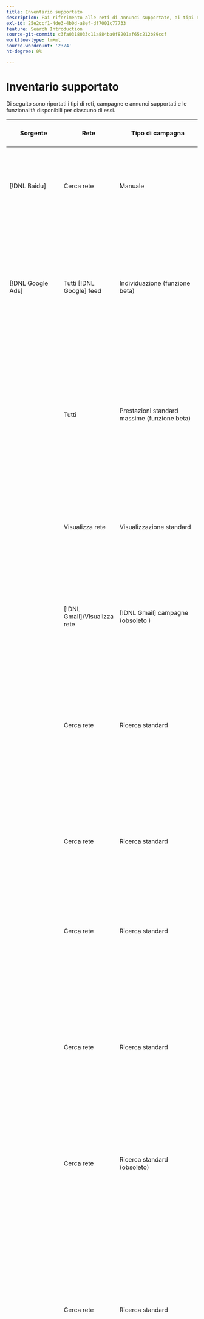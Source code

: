 ```yaml
---
title: Inventario supportato
description: Fai riferimento alle reti di annunci supportate, ai tipi di campagne e ai tipi di annunci.
exl-id: 25e2ccf1-4de3-4b0d-a8ef-df7001c77733
feature: Search Introduction
source-git-commit: c3fa0318033c11a884ba0f8201af65c212b89ccf
workflow-type: tm+mt
source-wordcount: '2374'
ht-degree: 0%

---
```


# Inventario supportato

Di seguito sono riportati i tipi di reti, campagne e annunci supportati e le funzionalità disponibili per ciascuno di essi.

| Sorgente | Rete | Tipo di campagna | Tipo di annuncio | Sincronizza e visualizza | Crea/Modifica | Traccia[^1] | Ottimizza | Report[^2] | Supporto Adobe Analytics[^3] |
|----|----|----|----|----|----|----|----|----|----|
| [!DNL Baidu] | Cerca rete | Manuale | Testo | Automatico tramite API | Utilizzo di [visualizzazioni di gestione delle campagne](/help/search-social-commerce/campaign-management/campaigns/campaign-management-options.md) e [bulksheet](/help/search-social-commerce/campaign-management/bulksheets/bulksheet-about.md) | Sì | Campagne con strategia di offerta CPC manuale | Dati a livello di annuncio | Dati di Analytics per Ricerca, Social e Commerce<br><br>Dati a livello di annuncio da Search, Social e Commerce ad Analytics |
| [!DNL Google Ads] | Tutti [!DNL Google] feed | Individuazione (funzione beta) | Individuazione (annunci a immagine singola)<br><br>Carosello di scoperta (annunci carosello con più immagini) | Automatico tramite API | — | Sì | Solo in portfolio ibridi<br><br>Le offerte e gli obiettivi della strategia di offerta vengono impostati a livello di campagna, insieme ai budget della campagna, in base al tipo di ottimizzazione. | Dati a livello di annuncio | Dati a livello di annuncio per Search, Social e Commerce [utilizzo del codice di tracciamento AMO ID aggiornato](/help/integrations/analytics/ids.md#amo-id-formats)[^4]<br><br>Dati a livello di annuncio da Search, Social e Commerce ad Analytics |
| | Tutti | Prestazioni standard massime (funzione beta) | Tutti i tipi | Automatico tramite API | Creare/modificare una campagna e caricare le risorse nelle impostazioni della campagna nella vista Campagne<br><br>Sono disponibili solo le impostazioni richieste. Per le impostazioni facoltative e i gruppi di voci, accedere a [!DNL [!DNL Google Ads] Ads]. | Sì | Solo in portfolio ibridi<br><br>Gli obiettivi della strategia di offerta sono fissati a livello di campagna, insieme ai budget della campagna. | Dati a livello di campagna<br><br>I dati per l’elenco dei gruppi non sono disponibili e la rete di annunci non fornisce dati a livello di annuncio. | Dati di Analytics per Ricerca, Social e Commerce<br><br>Dati a livello di campagna da Search, Social e Commerce ad Analytics. Richiede l&#39;aggiornamento [Codice di tracciamento AMO ID](/help/integrations/analytics/ids.md#amo-id-formats). |
| | Visualizza rete | Visualizzazione standard | Immagine | Automatico tramite API | Modifica URL e stato solo tramite [bulksheet](/help/search-social-commerce/campaign-management/bulksheets/bulksheet-about.md) | Sì, quando aggiungi manualmente i tag di tracciamento dei clic ai modelli di tracciamento all’interno della rete di annunci | — | Dati a livello di annuncio, ma nessun dato view-through | Dati di Analytics per Ricerca, Social e Commerce<br><br>Dati a livello di annuncio da Search, Social e Commerce ad Analytics, ma non dati view-through |
| | [!DNL Gmail]/Visualizza rete | [!DNL Gmail] campagne (obsoleto ) | [!DNL Gmail] | — | — | — | — | Solo dati a livello di campagna legacy | Dati Analytics legacy per ricerca, social e commerce<br><br>Dati legacy a livello di campagna da Search, Social e Commerce ad Analytics |
| | Cerca rete | Ricerca standard | Solo chiamata | Automatico tramite API | Utilizzo di [visualizzazioni di gestione delle campagne](/help/search-social-commerce/campaign-management/campaigns/campaign-management-options.md) | Sì, utilizzando il suffisso della pagina di destinazione a livello di account e il modello di tracciamento o aggiungendoli manualmente a livello di annuncio in [!DNL [!DNL Google Ads] Annunci] Manager | — | Visualizzazioni a livello di gruppo di annunci e clic solo dalla rete di annunci; nessun ricavo | — |
| | Cerca rete | Ricerca standard | \[Expanded\] Ricerca dinamica Tipo creativo &quot;Edsa&quot; | Automatico tramite API | Utilizzo di [visualizzazioni di gestione delle campagne](/help/search-social-commerce/campaign-management/campaigns/campaign-management-options.md) e [bulksheet](/help/search-social-commerce/campaign-management/bulksheets/bulksheet-about.md) | Sì | Sì<br><br>Per i gruppi di annunci quando la campagna specifica un dominio del sito web; in caso contrario, per i target di ricerca dinamica. | Dati a livello di campagna e di gruppo di annunci<br><br>La rete di annunci non fornisce dati a livello di annuncio. | Dati di Analytics per Ricerca, Social e Commerce<br><br>Dati a livello di campagna e di gruppo di annunci da Search, Social &amp; Commerce ad Analytics |
| | Cerca rete | Ricerca standard | Testo espanso (obsoleto a giugno 2022) | Automatico tramite API | Eliminazione tramite [visualizzazioni di gestione delle campagne](/help/search-social-commerce/campaign-management/campaigns/campaign-management-options.md), [bulksheet](/help/search-social-commerce/campaign-management/bulksheets/bulksheet-about.md), e [feed gestione inventario](/help/search-social-commerce/campaign-management/inventory-feeds/inventory-feeds-about.md) | Sì | — | Dati a livello di annuncio | Dati di Analytics per Ricerca, Social e Commerce<br><br>Dati a livello di annuncio da Search, Social e Commerce ad Analytics |
| | Cerca rete | Ricerca standard | Ricerca reattiva | Automatico tramite API | Utilizzo di [visualizzazioni di gestione delle campagne](/help/search-social-commerce/campaign-management/campaigns/campaign-management-options.md), [bulksheet](/help/search-social-commerce/campaign-management/bulksheets/bulksheet-about.md), e [feed gestione inventario](/help/search-social-commerce/campaign-management/inventory-feeds/inventory-feeds-about.md) | Sì | Sì | Dati a livello di annuncio per tutti gli elementi pubblicitari disponibili<br><br><b>Nota:</b> [!DNL [!DNL Google Ads] Ads] non fornisce dati al di fuori dei suoi editor nativi sulle combinazioni di testo visualizzate come annunci. Per ulteriori informazioni sul reporting per ogni combinazione di testo, vedi [[!DNL [!DNL Google Ads] Ads] documentazione](https://support.google.com/google-ads/answer/7684791). | Dati di Analytics per Ricerca, Social e Commerce<br><br>Dati a livello di annuncio da Search, Social e Commerce ad Analytics |
| | Cerca rete | Ricerca standard (obsoleto) | Testo | Automatico tramite API | Modifiche di stato agli annunci esistenti solo utilizzando [bulksheet](/help/search-social-commerce/campaign-management/bulksheets/bulksheet-about.md) | Sì | Sì | Dati a livello di annuncio | Dati di Analytics per Ricerca, Social e Commerce<br><br>Dati a livello di annuncio da Search, Social e Commerce ad Analytics |
| | Cerca rete | Ricerca standard | <i>Estensione annuncio:</i><br><br>Sitelink (a livello di account, campagna e gruppo di annunci) | Automatico tramite API | Utilizzo di [visualizzazioni di gestione delle campagne](/help/search-social-commerce/campaign-management/campaigns/campaign-management-options.md) e [bulksheet](/help/search-social-commerce/campaign-management/bulksheets/bulksheet-about.md) | —<br><br>I sitelink hanno un campo &quot;Modello di tracciamento&quot;, ma Search, Social &amp; Commerce mappa i clic e le conversioni risultanti nella parola chiave associata, non nel singolo sitelink. | — Search, Social e Commerce non vengono ottimizzati per il sitelink. Viene invece ottimizzato in base alla parola chiave associata all’annuncio in cui è incluso il sitelink. | —<br><br>Sono disponibili dati per la parola chiave associata. In entrata [!DNL Google Ads], è possibile visualizzare i dati sulle prestazioni a livello di sitelink sul [!DNL Campaigns] scheda > [!DNL Ad Extensions] scheda.<br><br>Per vedere quali singole conversioni sono risultate da un clic su un sitelink, genera un [Rapporto di transazione](/help/search-social-commerce/reports/management/basic-advanced/transaction-report.md). Il [!UICONTROL Link Type] il valore della colonna per un sitelink è <code>sl:&lt;sitelink text=&quot;&quot;></code>, ad esempio sl:Consulta Offerte correnti. | Dati per la parola chiave associata solo da Search, Social e Commerce ad Analytics |
| | Cerca rete | Ricerca standard | <i>Altre estensioni annuncio:</i><br><br>Estensione didascalia<br><br>Estensione posizione<br><br>Estensione telefonica | Automatico tramite API | Utilizzo di [visualizzazioni di gestione delle campagne](/help/search-social-commerce/campaign-management/campaigns/campaign-management-options.md) | —<br><br>I sitelink hanno un campo &quot;Modello di tracciamento&quot;, ma Search, Social &amp; Commerce mappa i clic e le conversioni risultanti nella parola chiave associata, non nel singolo sitelink.<br><br>Gli altri tipi di estensioni degli annunci non hanno un URL da monitorare e Search, Social e Commerce non possono mappare i dati di conversione su di essi. | — | —<br><br>[!DNL Google Ads] mappa i clic su un’estensione dell’annuncio alla parola chiave associata all’annuncio in cui l’estensione è inclusa.<br><br>In Search, Social e Commerce non sono disponibili dati sui costi o sui clic a livello di estensione. In entrata [!DNL Google Ads], puoi visualizzare i dati relativi ai costi e fare clic su di essi a livello di estensione nella [!DNL Campaigns] scheda > [!DNL Ad Extensions] scheda.<br><br>Per vedere quali singole conversioni sono risultate da un clic su un Sitelink, genera un [Rapporto di transazione](/help/search-social-commerce/reports/management/basic-advanced/transaction-report.md). Il [!UICONTROL Link Type] colonna per un sitelink è <code>sl:&lt;sitelink text=&quot;&quot;></code>, ad esempio sl:Consulta Offerte correnti. | Dati per la parola chiave associata solo da Search, Social e Commerce ad Analytics |
| | Rete acquisti | Acquisti standard | Acquisti di prodotti (tipo creativo &quot;Product&quot;) | Automatico tramite API | La copia dell’annuncio viene generata automaticamente per i gruppi di prodotti nel gruppo di annunci. Modifica lo stato dell’annuncio solo utilizzando [bulksheet](/help/search-social-commerce/campaign-management/bulksheets/bulksheet-about.md) e [feed gestione inventario](/help/search-social-commerce/campaign-management/inventory-feeds/inventory-feeds-about.md)<br><br>Puoi creare le campagne principali, i gruppi di annunci e i gruppi di prodotti e modificarne solo lo stato utilizzando [visualizzazioni di gestione delle campagne](/help/search-social-commerce/campaign-management/campaigns/campaign-management-options.md), [bulksheet](/help/search-social-commerce/campaign-management/bulksheets/bulksheet-about.md) e [feed gestione inventario](/help/search-social-commerce/campaign-management/inventory-feeds/inventory-feeds-about.md). | Sì, quando aggiungi manualmente i tag di tracciamento dei clic ai modelli di tracciamento all’interno della rete di annunci | Sì | Dati a livello di campagna, gruppo di annunci e gruppo di prodotti [!DNL Google Ads] non fornisce dati sulle prestazioni a livello di annuncio per le campagne di acquisto. | Dati di Analytics per Ricerca, Social e Commerce<br><br>Dati a livello di campagna, gruppo di annunci e gruppo di prodotti da Search, Social &amp; Commerce ad Analytics |
| | [!DNL YouTube] | Video | Video | Richiede [consenso](/help/search-social-commerce/tools/sync-inventory.md); tramite API<br><br>Solo dettagli annuncio di base, senza miniature | — | Sì, quando aggiungi manualmente i tag di tracciamento dei clic ai modelli di tracciamento all’interno della rete di annunci | Campagne con [!UICONTROL Maximize Conversions] strategia d&#39;offerta solo per i portafogli ibridi<br><br>Il portfolio ibrido deve includere solo [!DNL YouTube] campagne. | Dati a livello di campagna e di gruppo di annunci<br><br>La rete di annunci non fornisce dati a livello di annuncio. | Dati di Analytics per Ricerca, Social e Commerce<br><br>Dati a livello di campagna e di gruppo di annunci da Search, Social &amp; Commerce ad Analytics |
| [!DNL Microsoft Advertising] | Audience Network | Tipi di campagne del pubblico:<br><br>&quot;Audience (image)&quot; e &quot;Audience (feed)&quot;) | Reattivo<br><br>Include annunci basati su immagini e annunci basati su feed di prodotto solo per la rete di pubblico | Automatico tramite API | Utilizzo di [visualizzazioni di gestione delle campagne](/help/search-social-commerce/campaign-management/campaigns/campaign-management-options.md) e [bulksheet](/help/search-social-commerce/campaign-management/bulksheets/bulksheet-about.md) | Sì | Sì per campagne CPC (eCPC) avanzate<br><br>Non disponibile per le campagne CPM | Dati a livello di annuncio | Dati di Analytics per Ricerca, Social e Commerce<br><br>Dati a livello di annuncio da Search, Social e Commerce ad Analytics |
| | Audience Network | Ricerca | Annunci di testo espansi con &quot;[!DNL Prefer Audience Ad Format]&quot; selezionato/i | Automatico tramite API | Utilizzo di [visualizzazioni di gestione delle campagne](/help/search-social-commerce/campaign-management/campaigns/campaign-management-options.md)<br><br>Nessun supporto per le estensioni per annunci di immagini | Sì | Sì | Dati a livello di annuncio | Dati di Analytics per Ricerca, Social e Commerce<br><br>Dati a livello di annuncio da Search, Social e Commerce ad Analytics |
| | Cerca rete | Ricerca | \[Espansa\] Ricerca dinamica | Automatico tramite API | Utilizzo di [visualizzazioni di gestione delle campagne](/help/search-social-commerce/campaign-management/campaigns/campaign-management-options.md) e [bulksheet](/help/search-social-commerce/campaign-management/bulksheets/bulksheet-about.md) | Sì | Sì | Dati a livello di annuncio | Dati di Analytics per Ricerca, Social e Commerce<br><br>Dati a livello di annuncio da Search, Social e Commerce ad Analytics |
| | Cerca rete | Ricerca | Testo espanso (obsoleto a febbraio 2023) | Automatico tramite API | Modifica lo stato solo per gli annunci esistenti utilizzando [visualizzazioni di gestione delle campagne](/help/search-social-commerce/campaign-management/campaigns/campaign-management-options.md), [bulksheet](/help/search-social-commerce/campaign-management/bulksheets/bulksheet-about.md), e [feed gestione inventario](/help/search-social-commerce/campaign-management/inventory-feeds/inventory-feeds-about.md) | Sì | Sì | Dati a livello di annuncio | Dati di Analytics per Ricerca, Social e Commerce<br><br>Dati a livello di annuncio da Search, Social e Commerce ad Analytics |
| | Cerca rete | Ricerca | Multimedia | Automatico tramite API | Utilizzo di [visualizzazioni di gestione delle campagne](/help/search-social-commerce/campaign-management/campaigns/campaign-management-options.md). Modifica il supporto anche per stato e URL solo in [bulksheet](/help/search-social-commerce/campaign-management/bulksheets/bulksheet-about.md) | Sì | Sì | Dati a livello di annuncio | Dati di Analytics per Ricerca, Social e Commerce<br><br>Dati a livello di annuncio da Search, Social e Commerce ad Analytics |
| | Cerca rete | Ricerca | Ricerca reattiva | Automatico tramite API | Utilizzo di [visualizzazioni di gestione delle campagne](/help/search-social-commerce/campaign-management/campaigns/campaign-management-options.md), [bulksheet](/help/search-social-commerce/campaign-management/bulksheets/bulksheet-about.md), e [feed gestione inventario](/help/search-social-commerce/campaign-management/inventory-feeds/inventory-feeds-about.md) | Sì | Sì | Dati a livello di annuncio | Dati di Analytics per Ricerca, Social e Commerce<br><br>Dati a livello di annuncio da Search, Social e Commerce ad Analytics |
| | Cerca rete | Ricerca | Testo standard (obsoleto nel 2017) | Automatico tramite API | Modifica solo con [visualizzazioni di gestione delle campagne](/help/search-social-commerce/campaign-management/campaigns/campaign-management-options.md) e [bulksheet](/help/search-social-commerce/campaign-management/bulksheets/bulksheet-about.md) | Sì | Sì | Dati a livello di annuncio | Dati di Analytics per Ricerca, Social e Commerce<br><br>Dati a livello di annuncio da Search, Social e Commerce ad Analytics |
| | Cerca rete | Ricerca standard | <i>Estensione annuncio:</i><br><br>Sitelink (a livello di campagna) | Automatico tramite API | Utilizzo di [visualizzazioni di gestione delle campagne](/help/search-social-commerce/campaign-management/campaigns/campaign-management-options.md) e [bulksheet](/help/search-social-commerce/campaign-management/bulksheets/bulksheet-about.md) | —<br><br>I sitelink a livello di campagna hanno un &quot;[!UICONTROL Tracking Template]&quot;, ma Search, Social &amp; Commerce mappa i clic e le conversioni risultanti nella parola chiave associata, non nel singolo sitelink. | —<br><br>Search, Social e Commerce non vengono ottimizzati per il sitelink. Viene invece ottimizzato in base alla parola chiave associata all’annuncio in cui è incluso il sitelink. | —<br><br>Sono disponibili dati per la parola chiave associata. Per i dati sulle prestazioni a livello di sitelink, utilizza [!DNL Microsoft Advertising] editor di annunci.<br><br>Per vedere quali singole conversioni sono risultate da un clic su un sitelink, genera un [Rapporto di transazione](/help/search-social-commerce/reports/management/basic-advanced/transaction-report.md)Rapporto. Il [!UICONTROL Link Type] colonna per un sitelink è <code>sl:&lt;sitelink text=&quot;&quot;></code>, ad esempio sl:Consulta Offerte correnti. | Dati per la parola chiave associata solo da Search, Social e Commerce ad Analytics |
| | Rete acquisti | Acquisti standard | Prodotto | Automatico tramite API | Righe promozione che utilizzano [visualizzazioni di gestione delle campagne](/help/search-social-commerce/campaign-management/campaigns/campaign-management-options.md) e [bulksheet](/help/search-social-commerce/campaign-management/bulksheets/bulksheet-about.md); gli annunci vengono generati automaticamente. Puoi creare la campagna principale, il gruppo di annunci e i gruppi di prodotti utilizzando [visualizzazioni di gestione delle campagne](/help/search-social-commerce/campaign-management/campaigns/campaign-management-options.md), [bulksheet](/help/search-social-commerce/campaign-management/bulksheets/bulksheet-about.md), e [feed gestione inventario](/help/search-social-commerce/campaign-management/inventory-feeds/inventory-feeds-about.md). | Sì, quando aggiungi manualmente i tag di tracciamento dei clic ai modelli di tracciamento all’interno della rete di annunci | Sì | Dati a livello di annuncio<br><br>Per vedere quali singole conversioni sono risultate da un clic su un annuncio, genera un [Rapporto di transazione](/help/search-social-commerce/reports/management/basic-advanced/transaction-report.md); il [!UICONTROL Link Type] colonna per un elenco di prodotti è `pla:&lt;product ID&gt;`, ad esempio pla:8525822. | Dati di Analytics per Ricerca, Social e Commerce<br><br>Dati a livello di annuncio da Search, Social e Commerce ad Analytics |
| | Shopping: Shopping intelligente | Smart Shopping (funzione beta in Search, Social e Commerce) | Prodotto | Automatico tramite API per impostazione predefinita, ma può essere [opt-out](/help/search-social-commerce/tools/sync-inventory.md) | — | Sì, quando aggiungi manualmente i tag di tracciamento dei clic ai modelli di tracciamento all’interno della rete di annunci | Cerca nelle campagne con [!UICONTROL Maximize Conversion Value] e [!UICONTROL tROAS] strategie di offerta solo nei portfolio ibridi<br><br>L&#39;obiettivo deve includere solo [!DNL Adobe] e il caricamento degli obiettivi di Search, Social e Commerce in [!DNL Microsoft Advertising]. | Dati a livello di annuncio<br><br>Per vedere quali singole conversioni sono risultate da un clic su un annuncio, genera un [Rapporto di transazione](/help/search-social-commerce/reports/management/basic-advanced/transaction-report.md); il [!UICONTROL Link Type] colonna per un elenco di prodotti è `pla:&lt;product ID&gt;`, ad esempio pla:8525822. | Dati di Analytics per Ricerca, Social e Commerce<br><br>Dati a livello di annuncio da Search, Social e Commerce ad Analytics |
| [!DNL Naver] | Cerca rete | Sito Web | Testo | —<br><br>Nessuna sincronizzazione, ma puoi replicare manualmente la struttura dell’account e caricare metriche del traffico giornaliero per l’attribuzione di reporting e conversione<br><br>Consulta &quot;[Implementare [!DNL Naver] account di solo tracciamento](/help/search-social-commerce/campaign-management/naver-tracking-only-account-implement.md).&quot; | —<br><br>Puoi replicare/modificare manualmente la struttura dei conti utilizzando [modelli di bulksheet](/help/search-social-commerce/campaign-management/bulksheets/bulksheet-about.md). | Sì, quando aggiungi tag di tracciamento dei clic alle impostazioni delle parole chiave all’interno della rete di annunci | —<br><br>Nessuna offerta | Dati a livello di annuncio | Dati di Analytics per Ricerca, Social e Commerce, ma non viceversa |
| [!DNL Pinterest] (Supporto sincronizzazione terminato nel 2022) | Cerca rete | Campagne di traffico con solo posizionamenti di ricerca e gruppi di annunci con targeting per parole chiave | Spillo promosso | —<br><br>Le informazioni dell’account legacy fino al 21 luglio 2022 sono disponibili in sola lettura. | — | — | — | impression e clic legacy a livello di annuncio solo da Pinterest, ma senza ricavi, sincronizzati fino al 21 luglio 2022. | Dati di Analytics per Ricerca, Social e Commerce, ma non viceversa |
| [!DNL Yahoo! Display Network] | Visualizza rete | Visualizzazione | Banner, immagine reattiva | Automatico tramite API, ma di sola lettura | — | Sì, quando aggiungi manualmente i tag di tracciamento dei clic ai modelli di tracciamento all’interno della rete di annunci | Campagne con [!UICONTROL Manual CPC] solo strategia di offerta<br><br>La stessa offerta viene applicata a tutti gli annunci di un gruppo di annunci. | Dati a livello di annuncio | Dati di Analytics per Ricerca, Social e Commerce<br><br>Dati a livello di annuncio da Search, Social e Commerce ad Analytics |
| | Cerca rete | Ricerca | Testo (lungo e corto) | Automatico tramite API | — | Sì, quando aggiungi manualmente i tag di tracciamento dei clic ai modelli di tracciamento all’interno della rete di annunci | Campagne con strategia di offerta CPC manuale<br><br>La stessa offerta viene applicata a tutti gli annunci di un gruppo di annunci. | Dati a livello di annuncio | Dati di Analytics per Ricerca, Social e Commerce<br><br>Dati a livello di annuncio da Search, Social e Commerce ad Analytics |
| [!DNL Yahoo! Japan Ads] | Cerca rete | Ricerca sponsorizzata | Testo esteso<br><br>(Solo per annunci legacy; obsoleto a settembre 2022 al posto della ricerca responsive) | Automatico tramite API | Elimina solo tramite [visualizzazioni di gestione delle campagne](/help/search-social-commerce/campaign-management/campaigns/campaign-management-options.md), [bulksheet](/help/search-social-commerce/campaign-management/bulksheets/bulksheet-about.md), e [feed gestione inventario](/help/search-social-commerce/campaign-management/inventory-feeds/inventory-feeds-about.md) | Sì | Campagne con [!UICONTROL Manual CPC] solo strategia di offerta | Dati a livello di annuncio | Dati di Analytics per Ricerca, Social e Commerce<br><br>Dati a livello di annuncio da Search, Social e Commerce ad Analytics |
| | Cerca rete | Ricerca sponsorizzata | Ricerca reattiva | Automatico tramite API | — | Sì, quando aggiungi manualmente i tag di tracciamento dei clic all’interno della rete di annunci | Campagne con [!UICONTROL Manual CPC] solo strategia di offerta | Dati a livello di annuncio | Dati di Analytics per Ricerca, Social e Commerce<br><br>Dati a livello di annuncio da Search, Social e Commerce ad Analytics |
| | Cerca rete | Ricerca sponsorizzata | Annunci di testo standard (obsoleto nel 2017) | Automatico tramite API | Elimina solo tramite [bulksheet](/help/search-social-commerce/campaign-management/bulksheets/bulksheet-about.md) | Sì | Campagne con [!UICONTROL Manual CPC] solo strategia di offerta | Dati a livello di annuncio | Dati di Analytics per Ricerca, Social e Commerce<br><br>Dati a livello di annuncio da Search, Social e Commerce ad Analytics |
| [!DNL Yahoo Native] (Supporto sincronizzazione terminato nel 2022) | Rete nativa | Nativa | Testo | —<br><br>Le informazioni dell’account legacy fino al 10 marzo 2022 sono disponibili in sola lettura. | — | — | — | —<br><br>Dati legacy a livello di annuncio sincronizzati fino al 10 marzo 2022. | Dati di Analytics per Ricerca, Social e Commerce, ma non viceversa |
| [!DNL Yandex] | Cerca rete | Ricerca | Testo | Automatico tramite API | Utilizzo di [visualizzazioni di gestione delle campagne](/help/search-social-commerce/campaign-management/campaigns/campaign-management-options.md), [bulksheet](/help/search-social-commerce/campaign-management/bulksheets/bulksheet-about.md), e [feed gestione inventario](/help/search-social-commerce/campaign-management/inventory-feeds/inventory-feeds-about.md) | Sì | Campagne con strategia di offerta CPC | Dati a livello di annuncio | Dati di Analytics per Ricerca, Social e Commerce<br><br>Dati a livello di annuncio da Search, Social e Commerce ad Analytics |
| | Visualizza rete | Visualizzazione/Contenuto | Testo | Automatico tramite API | Utilizzo di [visualizzazioni di gestione delle campagne](/help/search-social-commerce/campaign-management/campaigns/campaign-management-options.md), [bulksheet](/help/search-social-commerce/campaign-management/bulksheets/bulksheet-about.md), e [feed gestione inventario](/help/search-social-commerce/campaign-management/inventory-feeds/inventory-feeds-about.md) | Sì | Campagne con strategia di offerta CPC | Dati a livello di annuncio | Dati di Analytics per Ricerca, Social e Commerce<br><br>Dati a livello di annuncio da Search, Social e Commerce ad Analytics |

[^1]: per la maggior parte delle reti e dei tipi di campagne pubblicitarie, quando abiliti il &quot;[!UICONTROL EF Redirect]&quot; e &quot;[!UICONTROL Auto Upload]&quot;impostazioni di tracciamento per una campagna attiva (impostate a livello di campagna o ereditate dalle impostazioni dell’account), Search, Social e Commerce crea e carica automaticamente gli URL di tracciamento per i componenti del gruppo di annunci nella rete di annunci ogni volta che si sincronizza con essa. In caso contrario, devi generare URL di tracciamento e aggiungerli alle impostazioni dell’account, della campagna o del componente della campagna. Consulta &quot;[Quando e come generare URL di tracciamento dei clic per rete di annunci e oggetto](/help/search-social-commerce/tracking/click-tracking-ways-to-generate.md).&quot;

[^2]: consulta &quot;Tipi di portfolio idonei per strategia di offerta della campagna&quot; nella Guida all’ottimizzazione, accessibile da Search, Social e Commerce.

[^3]: richiede un’integrazione con Adobe Analytics. Consulta &quot;[Panoramica di Analytics, ad Adobe Advertising](https://experienceleague.adobe.com/docs/advertising/integrations/analytics/overview.html).&quot;

[^4]: [!DNL Analytics] I dati vengono inviati a Search, Social e Commerce utilizzando il parametro di tracciamento dell’AMO ID aggiornato (che inizia con `s_kwcid`), indipendentemente dal formato AMO ID normalmente utilizzato per l’account. Se utilizzi normalmente la versione precedente dell’AMO ID, ti consigliamo di effettuare l’aggiornamento al nuovo formato AMO ID per una migliore esperienza. Tuttavia, anche se i dati relativi a clic/costi e ricavi vengono tracciati utilizzando AMO ID diversi, entrambi i set di dati sono completamente classificati e aggregati nella stessa campagna e nello stesso account.
